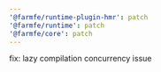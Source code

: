 ```yaml
---
'@farmfe/runtime-plugin-hmr': patch
'@farmfe/runtime': patch
'@farmfe/core': patch
---
```


fix: lazy compilation concurrency issue
